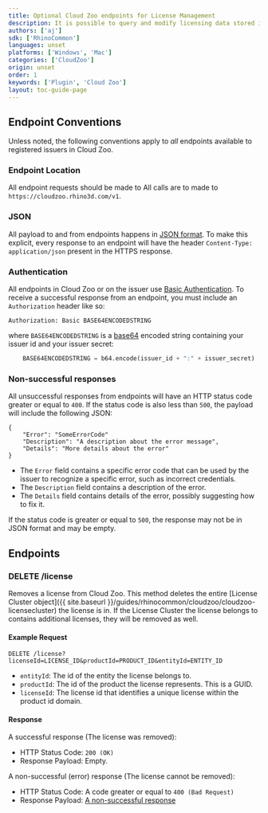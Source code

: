 ```yaml
---
title: Optional Cloud Zoo endpoints for License Management
description: It is possible to query and modify licensing data stored in Cloud Zoo by a registered issuer. This can be useful when a customer returns a license for a refund, as well as other scenarios. It is not required that you interact with these endpoints, but you may find them useful given your business requirements.
authors: ['aj']
sdk: ['RhinoCommon']
languages: unset
platforms: ['Windows', 'Mac']
categories: ['CloudZoo']
origin: unset
order: 1
keywords: ['Plugin', 'Cloud Zoo']
layout: toc-guide-page
---
```


## Endpoint Conventions

Unless noted, the following conventions apply to *all* endpoints available to registered issuers in Cloud Zoo.

### Endpoint Location
All endpoint requests should be made to All calls are to made to `https://cloudzoo.rhino3d.com/v1`.

### JSON

All payload to and from endpoints happens in [JSON format](https://www.json.org). To make this explicit, every response to an endpoint will have the  header `Content-Type: application/json` present in the HTTPS response.

### Authentication

All endpoints in Cloud Zoo or on the issuer use [Basic Authentication](https://en.wikipedia.org/wiki/Basic_access_authentication). To receive a successful response from an endpoint, you must include an `Authorization` header like so:
	
```
Authorization: Basic BASE64ENCODEDSTRING
```

where `BASE64ENCODEDSTRING` is a [base64](https://en.wikipedia.org/wiki/Base64) encoded string containing your issuer id and your issuer secret: 

```python
	BASE64ENCODEDSTRING = b64.encode(issuer_id + ":" + issuer_secret)
```
	
### Non-successful responses

All unsuccessful responses from endpoints will have an HTTP status code greater or equal to `400`. If the status code is also less than `500`, the payload will include the following JSON:

    {
	    "Error": "SomeErrorCode"
		"Description": "A description about the error message",
		"Details": "More details about the error"
	}

 - The `Error` field contains a specific error code that can be used by the issuer to recognize a specific error, such as incorrect credentials. 
 - The `Description` field contains a description of the error.
 - The `Details` field contains details of the error, possibly suggesting how to fix it.

If the status code is greater or equal to `500`, the response may not be in JSON format and may be empty.

## Endpoints

### DELETE /license

Removes a license from Cloud Zoo. This method deletes the entire [License Cluster object]({{ site.baseurl }}/guides/rhinocommon/cloudzoo/cloudzoo-licensecluster) the license is in. If the License Cluster the license belongs to contains additional licenses, they will be removed as well.

#### Example Request

    DELETE /license?licenseId=LICENSE_ID&productId=PRODUCT_ID&entityId=ENTITY_ID
    
-  `entityId`: The id of the entity the license belongs to.
-  `productId`: The id of the product the license represents. This is a GUID.
- `licenseId`: The license id that identifies a unique license within the product id domain.

#### Response

A successful response (The license was removed):

 - HTTP Status Code: `200 (OK)` 
 - Response Payload: Empty. 

A non-successful (error) response (The license cannot be removed):

- HTTP Status Code: A code greater or equal to `400 (Bad Request)`
- Response Payload: [A non-successful response](#non-successful-responses)


